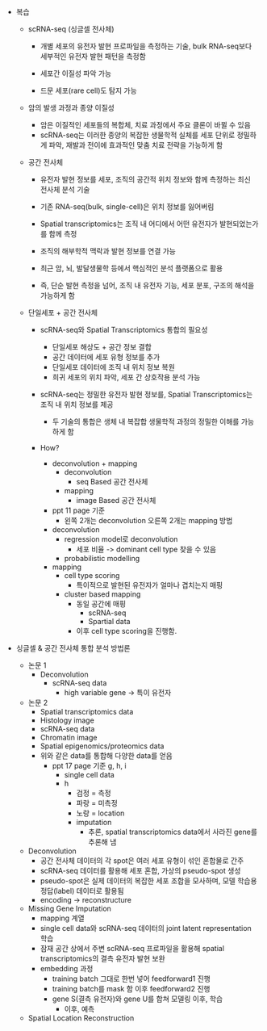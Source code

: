 - 복습
	
	- scRNA-seq (싱글셀 전사체)
		- 개별 세포의 유전자 발현 프로파일을 측정하는 기술, bulk RNA-seq보다 세부적인 유전자 발현 패턴을 측정함
		
		- 세포간 이질성 파악 가능
		- 드문 세포(rare cell)도 탐지 가능
	
	- 암의 발생 과정과 종양 이질성
		- 암은 이질적인 세포들의 복합체, 치료 과정에서 주요 클론이 바뀔 수 있음
		- scRNA-seq는 이러한 종양의 복잡한 생물학적 실체를 세포 단위로 정밀하게 파악, 재발과 전이에 효과적인 맞춤 치료 전략을 가능하게 함
	
	- 공간 전사체
		- 유전자 발현 정보를 세포, 조직의 공간적 위치 정보와 함께 측정하는 최신 전사체 분석 기술

		- 기존 RNA-seq(bulk, single-cell)은 위치 정보를 잃어버림
		- Spatial transcriptomics는 조직 내 어디에서 어떤 유전자가 발현되었는가를 함께 측정
		- 조직의 해부학적 맥락과 발현 정보를 연결 가능
		- 최근 암, 뇌, 발달생물학 등에서 핵심적인 분석 플랫폼으로 활용
		
		- 즉, 단순 발현 측정을 넘어, 조직 내 유전자 기능, 세포 분포, 구조의 해석을 가능하게 함

	- 단일세포 + 공간 전사체
		- scRNA-seq와 Spatial Transcriptomics 통합의 필요성
			- 단일세포 해상도 + 공간 정보 결합
			- 공간 데이터에 세포 유형 정보를 추가
			- 단일세포 데이터에 조직 내 위치 정보 복원
			- 희귀 세포의 위치 파악, 세포 간 상호작용 분석 가능
		
		- scRNA-seq는 정밀한 유전자 발현 정보를, Spatial Transcriptomics는 조직 내 위치 정보를 제공
			- 두 기술의 통합은 생체 내 복잡합 생물학적 과정의 정밀한 이해를 가능하게 함
		
		- How?
			- deconvolution + mapping
				- deconvolution
					- seq Based 공간 전사체
				- mapping
					- image Based 공간 전사체
			- ppt 11 page 기준
				- 왼쪽 2개는 deconvolution 오른쪽 2개는 mapping 방법
			- deconvolution
				- regression model로 deconvolution
					- 세포 비율 -> dominant cell type 찾을 수 있음
				- probabilistic modelling
			- mapping
				- cell type scoring
					- 특이적으로 발현된 유전자가 얼마나 겹치는지 매핑
				- cluster based mapping
					- 동일 공간에 매핑
						- scRNA-seq
						- Spartial data
					- 이후 cell type scoring을 진행함.
-  싱글셀 & 공간 전사체 통합 분석 방법론
	- 논문 1
		- Deconvolution
			- scRNA-seq data
				- high variable gene -> 특이 유전자
	- 논문 2
		- Spatial transcriptomics data
		- Histology image
		- scRNA-seq data
		- Chromatin image
		- Spatial epigenomics/proteomics data
		- 위와 같은 data를 통합해 다양한 data를 얻음
			- ppt 17 page 기준 g, h, i
				- single cell data
				- h
					- 검정 = 측정
					- 파랑 = 미측정
					- 노랑 = location
					- imputation
						- 추론, spatial transcriptomics data에서 사라진 gene를 추론해 냄
	- Deconvolution
		- 공간 전사체 데이터의 각 spot은 여러 세포 유형이 섞인 혼합물로 간주
		- scRNA-seq 데이터를 활용해 세포 혼합, 가상의 pseudo-spot 생성
		- pseudo-spot은 실제 데이터의 복잡한 세포 조합을 모사하며, 모델 학습용 정답(label) 데이터로 활용됨
		- encoding -> reconstructure 
	- Missing Gene Imputation
		- mapping 계열
		- single cell data와 scRNA-seq 데이터의 joint latent representation 학습
		- 잠재 공간 상에서 주변 scRNA-seq 프로파일을 활용해 spatial transcriptomics의 결측 유전자 발현 보완
		- embedding 과정
			- training batch 그대로 한번 넣어 feedforward1 진행
			- training batch를 mask 함 이후 feedforward2 진행
			- gene S(결측 유전자)와 gene U를 합쳐 모델링 이후, 학습
				- 이후, 예측
	- Spatial Location Reconstruction